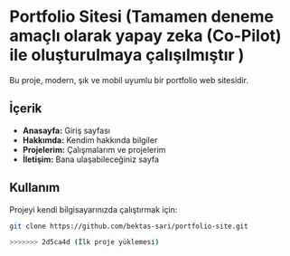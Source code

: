 
# Portfolio Sitesi (Tamamen deneme amaçlı olarak yapay zeka (Co-Pilot) ile oluşturulmaya çalışılmıştır )

Bu proje, modern, şık ve mobil uyumlu bir portfolio web sitesidir. 

## İçerik

- **Anasayfa:** Giriş sayfası
- **Hakkımda:** Kendim hakkında bilgiler
- **Projelerim:** Çalışmalarım ve projelerim
- **İletişim:** Bana ulaşabileceğiniz sayfa

## Kullanım

Projeyi kendi bilgisayarınızda çalıştırmak için:

```bash
git clone https://github.com/bektas-sari/portfolio-site.git

>>>>>>> 2d5ca4d (İlk proje yüklemesi)
